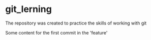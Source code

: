 # git_lerning
The repository was created to practice the skills of working with git

Some content for the first commit in the 'feature'
